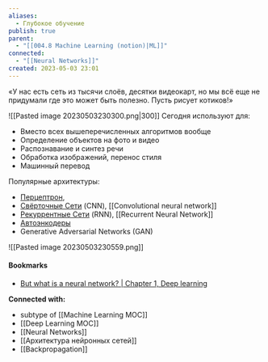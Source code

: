 ```yaml
---
aliases:
  - Глубокое обучение
publish: true
parent:
  - "[[004.8 Machine Learning (notion)|ML]]"
connected:
  - "[[Neural Networks]]"
created: 2023-05-03 23:01
---
```


«У нас есть сеть из тысячи слоёв, десятки видеокарт, но мы всё еще не придумали где это может быть полезно. Пусть рисует котиков!»

![[Pasted image 20230503230300.png|300]]
Сегодня используют для:
-   Вместо всех вышеперечисленных алгоритмов вообще
-   Определение объектов на фото и видео
-   Распознавание и синтез речи
-   Обработка изображений, перенос стиля
-   Машинный перевод

Популярные архитектуры:
- [Перцептрон](https://ru.wikipedia.org/wiki/%D0%9F%D0%B5%D1%80%D1%86%D0%B5%D0%BF%D1%82%D1%80%D0%BE%D0%BD), 
- [Свёрточные Сети](https://ru.wikipedia.org/wiki/%D0%A1%D0%B2%D1%91%D1%80%D1%82%D0%BE%D1%87%D0%BD%D0%B0%D1%8F_%D0%BD%D0%B5%D0%B9%D1%80%D0%BE%D0%BD%D0%BD%D0%B0%D1%8F_%D1%81%D0%B5%D1%82%D1%8C) (CNN),  [[Convolutional neural network]]
- [Рекуррентные Сети](https://ru.wikipedia.org/wiki/%D0%A0%D0%B5%D0%BA%D1%83%D1%80%D1%80%D0%B5%D0%BD%D1%82%D0%BD%D0%B0%D1%8F_%D0%BD%D0%B5%D0%B9%D1%80%D0%BE%D0%BD%D0%BD%D0%B0%D1%8F_%D1%81%D0%B5%D1%82%D1%8C) (RNN),  [[Recurrent Neural Network]]
- [Автоэнкодеры](https://ru.wikipedia.org/wiki/%D0%90%D0%B2%D1%82%D0%BE%D0%BA%D0%BE%D0%B4%D0%B8%D1%80%D0%BE%D0%B2%D1%89%D0%B8%D0%BA)
- Generative Adversarial Networks (GAN)

![[Pasted image 20230503230559.png]]




#### Bookmarks
- [But what is a neural network? | Chapter 1, Deep learning](https://www.youtube.com/watch?v=aircAruvnKk)


**Connected with:**
- subtype of [[Machine Learning MOC]]
- [[Deep Learning MOC]]
- [[Neural Networks]]
- [[Архитектура нейронных сетей]]
- [[Backpropagation]]
